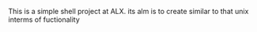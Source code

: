 This is a simple shell project at ALX. its alm is to create  similar to that unix interms of fuctionality
